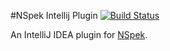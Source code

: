 #NSpek Intellij Plugin
[![Build Status](https://travis-ci.org/ghostbuster91/nspek-intellij-plugin.svg?branch=master)](https://travis-ci.org/ghostbuster91/nspek-intellij-plugin)

An IntelliJ IDEA plugin for [NSpek](https://github.com/elpassion/nspek).